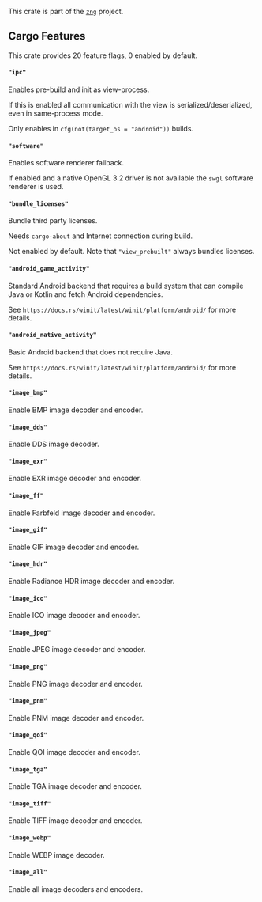 <!--do doc --readme header-->
This crate is part of the [`zng`](https://github.com/zng-ui/zng?tab=readme-ov-file#crates) project.


<!--do doc --readme features-->
## Cargo Features

This crate provides 20 feature flags, 0 enabled by default.

#### `"ipc"`
Enables pre-build and init as view-process.

If this is enabled all communication with the view is serialized/deserialized,
even in same-process mode.

Only enables in `cfg(not(target_os = "android"))` builds.

#### `"software"`
Enables software renderer fallback.

If enabled and a native OpenGL 3.2 driver is not available the `swgl` software renderer is used.

#### `"bundle_licenses"`
Bundle third party licenses.

Needs `cargo-about` and Internet connection during build.

Not enabled by default. Note that `"view_prebuilt"` always bundles licenses.

#### `"android_game_activity"`
Standard Android backend that requires a build system that can compile Java or Kotlin and fetch Android dependencies.

See `https://docs.rs/winit/latest/winit/platform/android/` for more details.

#### `"android_native_activity"`
Basic Android backend that does not require Java.

See `https://docs.rs/winit/latest/winit/platform/android/` for more details.

#### `"image_bmp"`
Enable BMP image decoder and encoder.

#### `"image_dds"`
Enable DDS image decoder.

#### `"image_exr"`
Enable EXR image decoder and encoder.

#### `"image_ff"`
Enable Farbfeld image decoder and encoder.

#### `"image_gif"`
Enable GIF image decoder and encoder.

#### `"image_hdr"`
Enable Radiance HDR image decoder and encoder.

#### `"image_ico"`
Enable ICO image decoder and encoder.

#### `"image_jpeg"`
Enable JPEG image decoder and encoder.

#### `"image_png"`
Enable PNG image decoder and encoder.

#### `"image_pnm"`
Enable PNM image decoder and encoder.

#### `"image_qoi"`
Enable QOI image decoder and encoder.

#### `"image_tga"`
Enable TGA image decoder and encoder.

#### `"image_tiff"`
Enable TIFF image decoder and encoder.

#### `"image_webp"`
Enable WEBP image decoder.

#### `"image_all"`
Enable all image decoders and encoders.

<!--do doc --readme #SECTION-END-->


